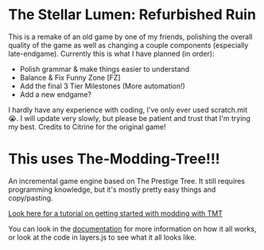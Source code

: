 # The Stellar Lumen: Refurbished Ruin

This is a remake of an old game by one of my friends, polishing the overall quality of the game as well as changing a couple components (especially late-endgame).
Currently this is what I have planned (in order):
- Polish grammar & make things easier to understand
- Balance & Fix Funny Zone [FZ]
- Add the final 3 Tier Milestones (More automation!)
- Add a new endgame?

I hardly have any experience with coding, I've only ever used scratch.mit 😭.
I will update very slowly, but please be patient and trust that I'm trying my best.
Credits to Citrine for the original game!

# This uses The-Modding-Tree!!!

An incremental game engine based on The Prestige Tree. It still requires programming knowledge, but it's mostly pretty easy things and copy/pasting.

[Look here for a tutorial on getting started with modding with TMT](docs/tutorials/getting-started.md)

You can look in the [documentation](docs/!general-info.md) for more information on how it all works, or look at the code in layers.js to see what it all looks like.
